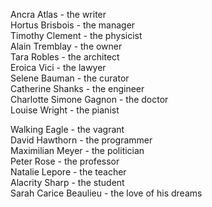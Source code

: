 Ancra Atlas - the writer  
Hortus Brisbois - the manager  
Timothy Clement - the physicist  
Alain Tremblay - the owner  
Tara Robles - the architect  
Eroica Vici - the lawyer  
Selene Bauman - the curator  
Catherine Shanks - the engineer  
Charlotte Simone Gagnon - the doctor  
Louise Wright - the pianist  
  
Walking Eagle - the vagrant  
David Hawthorn - the programmer  
Maximilian Meyer - the politician  
Peter Rose - the professor  
Natalie Lepore - the teacher  
Alacrity Sharp - the student  
Sarah Carice Beaulieu - the love of his dreams